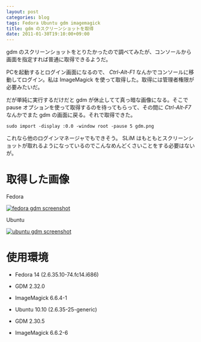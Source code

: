 ```yaml
---
layout: post
categories: blog
tags: Fedora Ubuntu gdm imagemagick
title: gdm のスクリーンショットを取得
date: 2011-01-30T19:10:00+09:00
---
```



gdm のスクリーンショットをとりたかったので調べてみたが、コンソールから画面を指定すれば普通に取得できるようだ。

<!-- more -->

PCを起動するとログイン画面になるので、 *Ctrl-Alt-F1* なんかでコンソールに移動してログイン。私は ImageMagick を使って取得した。取得には管理者権限が必要みたいだ。

だが単純に実行するだけだと gdm が休止してて真っ暗な画像になる。そこで pause オプションを使って取得するのを待ってもらって、その間に *Ctrl-Alt-F7* なんかでまた gdm の画面に戻る。それで取得できた。

```
sudo import -display :0.0 -window root -pause 5 gdm.png
```


これなら他のログインマネージャでもできそう。 SLiM はもともとスクリーンショットが取れるようになっているのでこんなめんどくさいことをする必要はないが。


# 取得した画像

Fedora

[![fedora gdm screenshot]][fedora gdm screenshot link]


Ubuntu

[![ubuntu gdm screenshot]][ubuntu gdm screenshot link]


# 使用環境

+ Fedora 14 (2.6.35.10-74.fc14.i686)
+ GDM 2.32.0
+ ImageMagick 6.6.4-1

+ Ubuntu 10.10 (2.6.35-25-generic)
+ GDM 2.30.5
+ ImageMagick 6.6.2-6



[fedora gdm screenshot]: https://lh3.googleusercontent.com/xu5jTA3WpTIGGWnkNtoYkLAFBOo_f71IyVDZEfXRGR2y0S0B3N8B31tjlcq8sWfBA8v3FYtKgGITOXvnu_t4fcjr4eUnTiTjWjVzoYsgNKblvXO7ng2WVJt31Q5qg98j69NwGpfiZw=w600
[fedora gdm screenshot link]: https://photos.google.com/share/AF1QipPQ7lu_1T4cuJ8kDP-9G8zTtouWLVnBSltczeGvx4swdcJZ8eTXjd15YLy9pWnedw/photo/AF1QipMc6ZdpPdUj-vRrQQOMNrWYEdNfc2rNlOEgeeQ1?key=VWc2Tmpmc0lEWGRZZlRIVzBvQjN2LTNvbnp3V1Z3

[ubuntu gdm screenshot]: https://lh3.googleusercontent.com/MGRcc8HgqFeU84CwvD8bpwzY4ngovt6P6ytIQnk67uE_uT6sl8jifqomKzhLsjrjUuxbJBlAYHUwmku6Px-0Ik-2LG4pa7Bgl-i2H0hjXC4cikYYaVkOqV3i9rL-GQXLTtvg5FJ9Rg=w600
[ubuntu gdm screenshot link]: https://photos.google.com/share/AF1QipPQ7lu_1T4cuJ8kDP-9G8zTtouWLVnBSltczeGvx4swdcJZ8eTXjd15YLy9pWnedw/photo/AF1QipNhacbSA5xhp2QBZCA9LLI-A9FgfrADpzbzeVx8?key=VWc2Tmpmc0lEWGRZZlRIVzBvQjN2LTNvbnp3V1Z3
